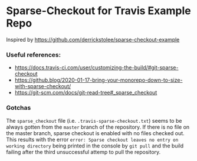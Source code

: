 # Sparse-Checkout for Travis Example Repo
Inspired by https://github.com/derrickstolee/sparse-checkout-example

### Useful references:
- https://docs.travis-ci.com/user/customizing-the-build/#git-sparse-checkout
- https://github.blog/2020-01-17-bring-your-monorepo-down-to-size-with-sparse-checkout/
- https://git-scm.com/docs/git-read-tree#_sparse_checkout

### Gotchas
The `sparse_checkout` file (i.e. `.travis-sparse-checkout.txt`) seems to be always gotten from the `master` branch of the repository. If there is no file on the master branch, sparse checkout is enabled with no files checked out. This results with the error  `error: Sparse checkout leaves no entry on working directory` being printed in the console by `git pull` and the build failing after the third unsuccessful attemp to pull the repository.
